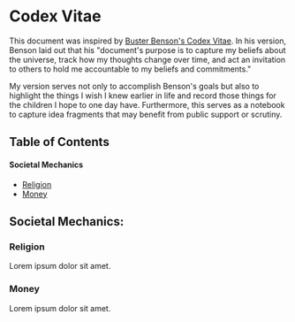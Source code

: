 # Codex Vitae
This document was inspired by [Buster Benson's Codex Vitae](https://github.com/busterbenson/public/blob/master/Codex.md). In his version, Benson laid out that his "document's purpose is to capture my beliefs about the universe, track how my thoughts change over time, and act an invitation to others to hold me accountable to my beliefs and commitments." 

My version serves not only to accomplish Benson's goals but also to highlight the things I wish I knew earlier in life and record those things for the children I hope to one day have. Furthermore, this serves as a notebook to capture idea fragments that may benefit from public support or scrutiny. 

## Table of Contents

#### Societal Mechanics

- [Religion](#religion) 
- [Money](#money)

## Societal Mechanics:

### Religion

Lorem ipsum dolor sit amet.

### Money

Lorem ipsum dolor sit amet.
